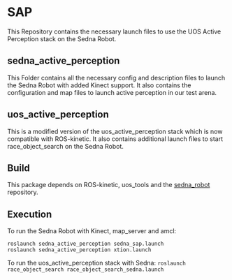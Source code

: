 # SAP
This Repository contains the necessary launch files to use the UOS Active Perception stack on the Sedna Robot.

## sedna_active_perception
This Folder contains all the necessary config and description files to launch the Sedna Robot with added Kinect support.
It also contains the configuration and map files to launch active perception in our test arena.

## uos_active_perception
This is a modified version of the uos_active_perception stack which is now compatible with ROS-kinetic. 
It also contains additional launch files to start race_object_search on the Sedna Robot.

## Build
This package depends on ROS-kinetic, uos_tools and the [sedna_robot](https://github.com/cebremer/sedna_robot "GitHub:sedna_robot Repo") repository.
## Execution
To run the Sedna Robot with Kinect, map_server and amcl:
```
roslaunch sedna_active_perception sedna_sap.launch
roslaunch sedna_active_perception xtion.launch
```
To run the uos_active_perception stack with Sedna:
`roslaunch race_object_search race_object_search_sedna.launch`
